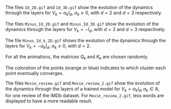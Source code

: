 The files `Id_2D.gif` and `Id_3D.gif` show the evolution of the dynamics through the layers for $V_k = \alpha_k I_d$, $\alpha_k \geq 0$, with $d = 2$ and $d = 3$ respectively.

The files `Minus_Id_2D.gif` and `Minus_Id_3D.gif` show the evolution of the dynamics through the layers for $V_k = -I_d$, with $d = 2$ and $d = 3$ respectively.

The file `Minus_Id_k_2D.gif` shows the evolution of the dynamics through the layers for $V_k = -\alpha_k I_d$, $\alpha_k \geq 0$, with $d = 2$.

For all the animations, the matrices $Q_k$ and $K_k$ are chosen randomly.

The coloration of the points (orange or blue) indicates to which cluster each point eventually converges.

The files `Movie_review.gif` and `Movie_review_2.gif` show the evolution of the dynamics through the layers of a trained model for $V_k = \alpha_k I_d, \alpha_k \in \mathbb{R}$, for one review of the IMDb dataset. For `Movie_review_2.gif`, less words are displayed to have a more readable result.
